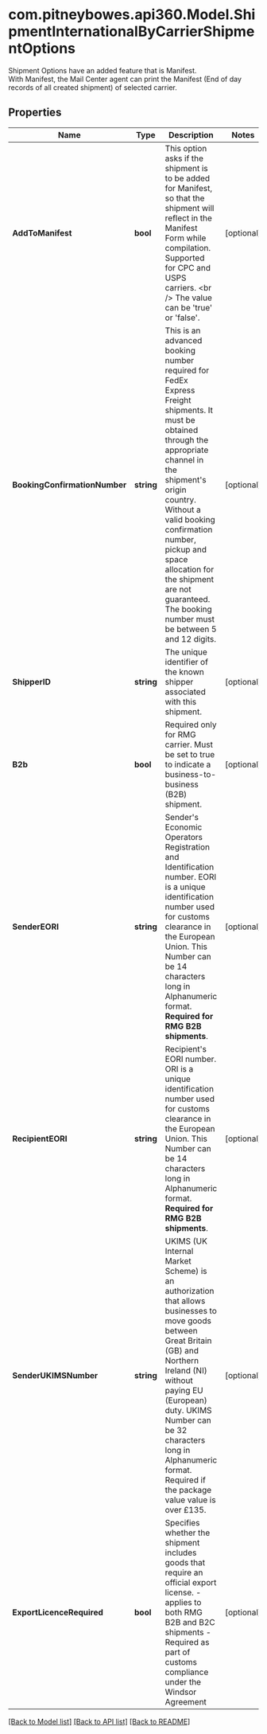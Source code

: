 # com.pitneybowes.api360.Model.ShipmentInternationalByCarrierShipmentOptions
Shipment Options have an added feature that is Manifest.<br /> With Manifest, the Mail Center agent can print the Manifest (End of day records of all created shipment) of selected carrier.

## Properties

Name | Type | Description | Notes
------------ | ------------- | ------------- | -------------
**AddToManifest** | **bool** | This option asks if the shipment is to be added for Manifest, so that the shipment will reflect in the Manifest Form while compilation. Supported for CPC and USPS carriers. &lt;br /&gt; The value can be &#39;true&#39; or &#39;false&#39;. | [optional] 
**BookingConfirmationNumber** | **string** | This is an advanced booking number required for FedEx Express Freight shipments. It must be obtained through the appropriate channel in the shipment&#39;s origin country. Without a valid booking confirmation number, pickup and space allocation for the shipment are not guaranteed. The booking number must be between 5 and 12 digits.  | [optional] 
**ShipperID** | **string** | The unique identifier of the known shipper associated with this shipment. | [optional] 
**B2b** | **bool** | Required only for RMG carrier. Must be set to true to indicate a business-to-business (B2B) shipment. | [optional] 
**SenderEORI** | **string** | Sender&#39;s Economic Operators Registration and Identification number. EORI is a unique identification number used for customs clearance in the European Union. This Number can be 14 characters long in Alphanumeric format. **Required for RMG B2B shipments**. | [optional] 
**RecipientEORI** | **string** | Recipient&#39;s EORI number. ORI is a unique identification number used for customs clearance in the European Union. This Number can be 14 characters long in Alphanumeric format. **Required for RMG B2B shipments**. | [optional] 
**SenderUKIMSNumber** | **string** | UKIMS (UK Internal Market Scheme) is an authorization that allows businesses to move goods between Great Britain (GB) and Northern Ireland (NI) without paying EU (European) duty. UKIMS Number can be 32 characters long in Alphanumeric format. Required if the package value value is over £135. | [optional] 
**ExportLicenceRequired** | **bool** | Specifies whether the shipment includes goods that require an official export license. - applies to both RMG B2B and B2C shipments - Required as part of customs compliance under the Windsor Agreement  | [optional] 

[[Back to Model list]](../../README.md#documentation-for-models) [[Back to API list]](../../README.md#documentation-for-api-endpoints) [[Back to README]](../../README.md)

